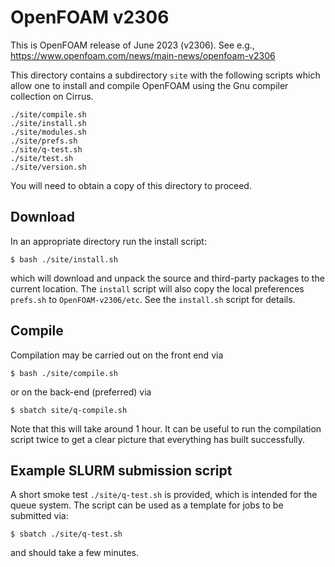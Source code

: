 # OpenFOAM v2306

This is OpenFOAM release of June 2023 (v2306).
See e.g., https://www.openfoam.com/news/main-news/openfoam-v2306

This directory contains a subdirectory `site` with the
following scripts which allow one to install and compile OpenFOAM
using the Gnu compiler collection on Cirrus.
```
./site/compile.sh
./site/install.sh
./site/modules.sh
./site/prefs.sh
./site/q-test.sh
./site/test.sh
./site/version.sh
```

You will need to obtain a copy of this directory to proceed.

## Download

In an appropriate directory run the install script:
```
$ bash ./site/install.sh
```
which will download and unpack the source and third-party packages to the
current location. The `install` script will also copy the local
preferences `prefs.sh` to `OpenFOAM-v2306/etc`. See
the `install.sh` script for details.

## Compile

Compilation may be carried out on the front end via
```
$ bash ./site/compile.sh
```
or on the back-end (preferred) via
```
$ sbatch site/q-compile.sh
```
Note that this will take around 1 hour. It can be useful to run the
compilation script twice to get a clear picture that everything has
built successfully.

## Example SLURM submission script

A short smoke test `./site/q-test.sh` is provided, which is intended for the
queue system. The script can be used as a template for jobs to be
submitted via:
```
$ sbatch ./site/q-test.sh
```
and should take a few minutes.
